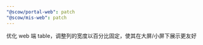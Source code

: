 ```yaml
---
"@scow/portal-web": patch
"@scow/mis-web": patch
---
```


优化 web 端 table，调整列的宽度以百分比固定，使其在大屏/小屏下展示更友好
